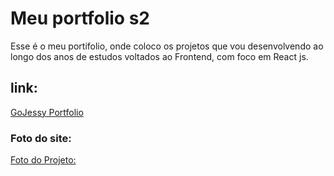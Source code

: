 # Meu portfolio s2

Esse é o meu portifolio, onde coloco os projetos que vou desenvolvendo ao longo dos anos de estudos voltados ao Frontend, com foco em React js.

## link:

[GoJessy Portfolio](https://jessicadsl.github.io/portfolio/#home)


### Foto do site:

[Foto do Projeto:](https://ibb.co/rf2MtWy)
